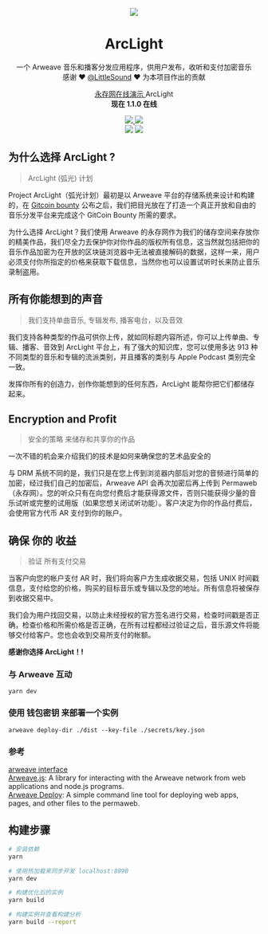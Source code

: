 <p align="center">
   <img src="https://i.loli.net/2020/10/09/BJeO3aLY6lHqs7z.png" />
</p>
<h1 align="center">ArcLight</h1>
<p align="center">
  一个 Arweave 音乐和播客分发应用程序，供用户发布，收听和支付加密音乐<br>
  感谢 ❤️ <a href="https://github.com/LittleSound">@LittleSound</a> ❤️ 为本项目作出的贡献
</p>
<p align="center">
  <a href="https://arweave.net/CUdQRumObOi5zDefzLzsdz6U_LTcM5EMRzjemiiIJ_U">永存网在线演示 </a>ArcLight<br>
  <strong>现在 1.1.0 在线</strong>
</p>
<p align="center">
  <a href="https://t.me/ArclightMusic">
    <img src="https://img.shields.io/badge/Chat%20on-Telegram-%235AA9E6?logo=telegram" />
  </a>
  <a href="https://discord.gg/bGZ2ZQ">
    <img src="https://img.shields.io/discord/766689493435678770.svg?label=&logo=discord&logoColor=ffffff&color=7389D8&labelColor=6A7EC2" />
  </a><br>
  <img src="https://github.com/AyakaLab/ArcLight/workflows/Node%20Build%20Test/badge.svg" />
  <img src="https://github.com/AyakaLab/ArcLight/workflows/Production%20CI%20Build%20Test/badge.svg">
</p>


## 为什么选择 ArcLight ?
> ArcLight (弧光) 计划

Project ArcLight（弧光计划）最初是以 Arweave 平台的存储系统来设计和构建的，在 [Gitcoin bounty](https://gitcoin.co/issue/ArweaveTeam/Bounties/32/100023546) 公布之后，我们把目光放在了打造一个真正开放和自由的音乐分发平台来完成这个 GitCoin Bounty 所需的要求。

为什么选择 ArcLight？我们使用 Arweave 的永存网作为我们的储存空间来存放你的精美作品，我们尽全力去保护你对你作品的版权所有信息，这当然就包括把你的音乐作品加密为在开放的区块链浏览器中无法被直接解码的数据，这样一来，用户必须支付你所指定的价格来获取下载信息，当然你也可以设置试听时长来防止音乐录制盗用。   

## 所有你能想到的声音
> 我们支持单曲音乐, 专辑发布, 播客电台，以及音效

我们支持各种类型的作品可供你上传，就如同标题内容所述，你可以上传单曲、专辑、播客、音效到 ArcLight 平台上，有了强大的知识库，您可以使用多达 913 种不同类型的音乐和专辑的流派类别，并且播客的类别与 Apple Podcast 类别完全一致。   
   
发挥你所有的创造力，创作你能想到的任何东西，ArcLight 能帮你把它们都储存起来。

## Encryption and Profit
> 安全的策略 来储存和共享你的作品

一次不错的机会来介绍我们的技术是如何来确保您的艺术品安全的   
   
与 DRM 系统不同的是，我们只是在您上传到浏览器内部后对您的音频进行简单的加密，经过我们自己的加密后，Arweave API 会再次加密后再上传到 Permaweb（永存网）。您的听众只有在向您付费后才能获得源文件，否则只能获得少量的音乐试听或完整的试用版（如果您想关闭试听功能）。客户决定为你的作品付费后，会使用官方代币 AR 支付到你的账户。   

## 确保 你的 收益
> 验证 所有支付交易

当客户向您的帐户支付 AR 时，我们将向客户方生成收据交易，包括 UNIX 时间戳信息，支付给您的价格，购买的目标音乐或专辑以及您的地址。所有信息将被保存到收据交易中。   
   
我们会为用户找回交易，以防止未经授权的官方签名进行交易，检查时间戳是否正确，检查价格和所需价格是否正确，在所有过程都经过验证之后，音乐源文件将能够交付给客户。您也会收到交易所支付的帐额。   

**感谢你选择 ArcLight！!**

### 与 Arweave 互动
```
yarn dev
```

### 使用 钱包密钥 来部署一个实例
```
arweave deploy-dir ./dist --key-file ./secrets/key.json
```

### 参考
[arweave interface](https://www.arweave.org/build)    
[Arweave.js](https://github.com/ArweaveTeam/arweave-js): A library for interacting with the Arweave network from web applications and node.js programs.    
[Arweave Deploy](https://github.com/ArweaveTeam/arweave-deploy): A simple command line tool for deploying web apps, pages, and other files to the permaweb.    

## 构建步骤

``` bash
# 安装依赖
yarn

# 使用热加载来同步开发 localhost:8090
yarn dev

# 构建优化后的实例
yarn build

# 构建实例并查看构建分析
yarn build --report
```

